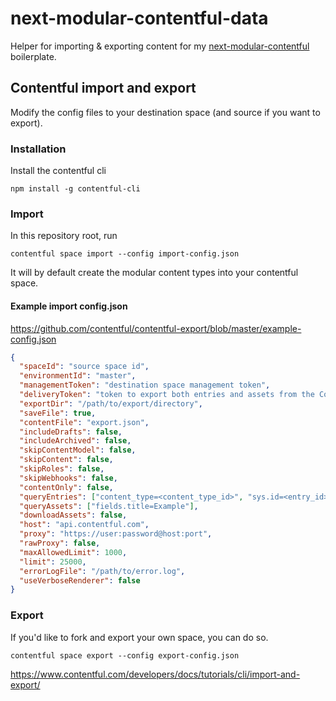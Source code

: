 # next-modular-contentful-data

Helper for importing & exporting content for my [next-modular-contentful](https://github.com/jakke-korpelainen/next-modular-contentful) boilerplate.

## Contentful import and export

Modify the config files to your destination space (and source if you want to export).

### Installation

Install the contentful cli

`npm install -g contentful-cli`

### Import

In this repository root, run

`contentful space import --config import-config.json`

It will by default create the modular content types into your contentful space.

#### Example import config.json

https://github.com/contentful/contentful-export/blob/master/example-config.json

```json
{
  "spaceId": "source space id",
  "environmentId": "master",
  "managementToken": "destination space management token",
  "deliveryToken": "token to export both entries and assets from the Contentful Delivery API",
  "exportDir": "/path/to/export/directory",
  "saveFile": true,
  "contentFile": "export.json",
  "includeDrafts": false,
  "includeArchived": false,
  "skipContentModel": false,
  "skipContent": false,
  "skipRoles": false,
  "skipWebhooks": false,
  "contentOnly": false,
  "queryEntries": ["content_type=<content_type_id>", "sys.id=<entry_id>"],
  "queryAssets": ["fields.title=Example"],
  "downloadAssets": false,
  "host": "api.contentful.com",
  "proxy": "https://user:password@host:port",
  "rawProxy": false,
  "maxAllowedLimit": 1000,
  "limit": 25000,
  "errorLogFile": "/path/to/error.log",
  "useVerboseRenderer": false
}
```

### Export

If you'd like to fork and export your own space, you can do so.

`contentful space export --config export-config.json`

https://www.contentful.com/developers/docs/tutorials/cli/import-and-export/
